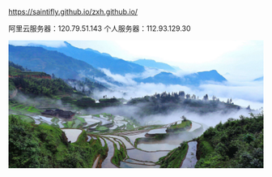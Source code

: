 https://saintifly.github.io/zxh.github.io/

阿里云服务器：120.79.51.143
个人服务器：112.93.129.30

![个人图片](https://github.com/saintifly/zxh.github.io/raw/master/Screenshots/timg.jpg)